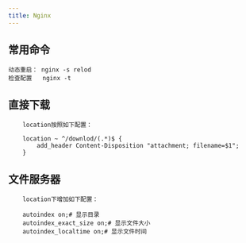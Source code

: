 ```yaml
---
title: Nginx
---
```


## 常用命令
```
动态重启： nginx -s relod
检查配置   nginx -t
```

## 直接下载
```
	location按照如下配置：

	location ~ ^/downlod/(.*)$ {
		add_header Content-Disposition "attachment; filename=$1";  
	}
```

## 文件服务器
```
    location下增加如下配置：

    autoindex on;# 显示目录
    autoindex_exact_size on;# 显示文件大小
    autoindex_localtime on;# 显示文件时间

```